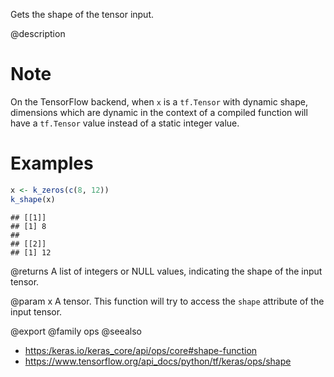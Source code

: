Gets the shape of the tensor input.

@description

# Note
On the TensorFlow backend, when `x` is a `tf.Tensor` with dynamic
shape, dimensions which are dynamic in the context of a compiled function
will have a `tf.Tensor` value instead of a static integer value.

# Examples

```r
x <- k_zeros(c(8, 12))
k_shape(x)
```

```
## [[1]]
## [1] 8
##
## [[2]]
## [1] 12
```

@returns
A list of integers or NULL values, indicating the shape of the input
tensor.

@param x
A tensor. This function will try to access the `shape` attribute of
the input tensor.

@export
@family ops
@seealso
+ <https:/keras.io/keras_core/api/ops/core#shape-function>
+ <https://www.tensorflow.org/api_docs/python/tf/keras/ops/shape>
